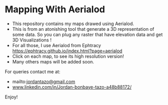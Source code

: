 # Mapping With Aerialod
- This repository contains my maps drawed using Aerialod. 
- This is from an atonishing tool that generate a 3D representation of some data. So you can plug any raster that have elevation data and get 3D Visualizations !
- For all those, I use Aerialod from Ephtracy https://ephtracy.github.io/index.html?page=aerialod
- Click on each map, to see its high resolution version!
- Many others maps will be added soon.

For queries contact me at:

  - mailto:jordantazo@gmail.com
  - www.linkedin.com/in/Jordan-bonbaye-tazo-a48b88172/

Enjoy!
